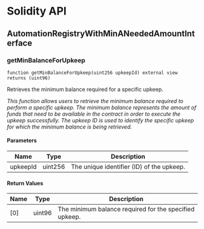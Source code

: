# Solidity API

## AutomationRegistryWithMinANeededAmountInterface

### getMinBalanceForUpkeep

```solidity
function getMinBalanceForUpkeep(uint256 upkeepId) external view returns (uint96)
```

Retrieves the minimum balance required for a specific upkeep.

_This function allows users to retrieve the minimum balance required to perform a specific upkeep.
The minimum balance represents the amount of funds that need to be available in the contract in order to execute the upkeep successfully.
The upkeep ID is used to identify the specific upkeep for which the minimum balance is being retrieved._

#### Parameters

| Name | Type | Description |
| ---- | ---- | ----------- |
| upkeepId | uint256 | The unique identifier (ID) of the upkeep. |

#### Return Values

| Name | Type | Description |
| ---- | ---- | ----------- |
| [0] | uint96 | The minimum balance required for the specified upkeep. |

